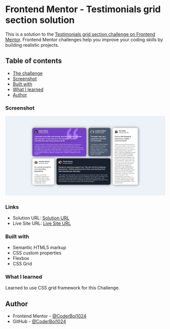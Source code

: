 # Frontend Mentor - Testimonials grid section solution

This is a solution to the [Testimonials grid section challenge on Frontend Mentor](https://www.frontendmentor.io/challenges/testimonials-grid-section-Nnw6J7Un7). Frontend Mentor challenges help you improve your coding skills by building realistic projects. 

## Table of contents

- [The challenge](#the-challenge)
- [Screenshot](#screenshot)
- [Built with](#built-with)
- [What I learned](#what-i-learned)
- [Author](#author)

### Screenshot

![](./design/DesktopScreenshot.jpg)

### Links

- Solution URL: [Solution URL](https://github.com/CodingLife1024/testimonials-grid-section)
- Live Site URL: [Live Site URL](https://codinglife1024.github.io/testimonials-grid-section/)

### Built with

- Semantic HTML5 markup
- CSS custom properties
- Flexbox
- CSS Grid

### What I learned

Learned to use CSS grid framework for this Challenge.

## Author

- Frontend Mentor - [@CoderBoi1024](https://www.frontendmentor.io/profile/CoderBoi1024)
- GitHub - [@CoderBoi1024](https://github.com/CoderBoi1024)
